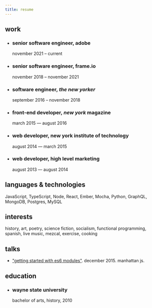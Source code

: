 ```yaml
---
title: resume
---
```


## work

- ### senior software engineer, adobe

  november 2021 – current

- ### senior software engineer, frame.io

  november 2018 – november 2021

- ### software engineer, *the new yorker*

  september 2016 – november 2018

- ### front-end developer, *new york* magazine

  march 2015 — august 2016

- ### web developer, new york institute of technology

  august 2014 — march 2015

- ### web developer, high level marketing

  august 2013 — august 2014

## languages & technologies

JavaScript, TypeScript, Node, React, Ember, Mocha, Python, GraphQL, MongoDB, Postgres, MySQL

## interests

history, art, poetry, science fiction, socialism, functional programming, spanish, live music, mezcal, exercise, cooking

## talks

- ["getting started with es6 modules"](http://ughitsaaron.github.io/slides-manhattanjs-dec-2015/#/). december 2015. manhattan js.

## education

- ### wayne state university

  bachelor of arts, history, 2010
